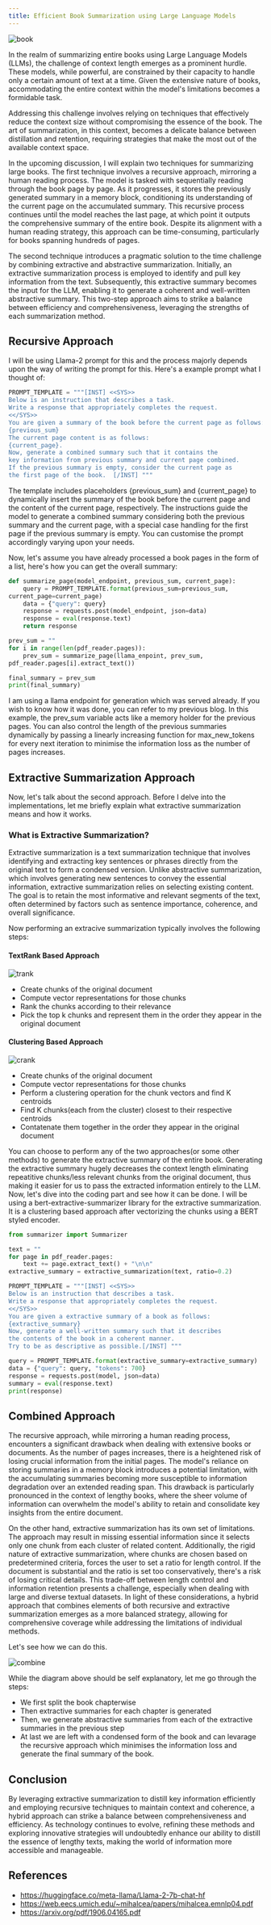 ```yaml
---
title: Efficient Book Summarization using Large Language Models
---
```


![book](https://basmo.app/wp-content/uploads/2021/10/how-to-write-a-book-summary-1.gif)

In the realm of summarizing entire books using Large Language Models (LLMs), the challenge of context length emerges as a prominent hurdle. These models, while powerful, are constrained by their capacity to handle only a certain amount of text at a time. Given the extensive nature of books, accommodating the entire context within the model's limitations becomes a formidable task.

Addressing this challenge involves relying on techniques that effectively reduce the context size without compromising the essence of the book. The art of summarization, in this context, becomes a delicate balance between distillation and retention, requiring strategies that make the most out of the available context space.

In the upcoming discussion, I will explain two techniques for summarizing large books. The first technique involves a recursive approach, mirroring a human reading process. The model is tasked with sequentially reading through the book page by page. As it progresses, it stores the previously generated summary in a memory block, conditioning its understanding of the current page on the accumulated summary. This recursive process continues until the model reaches the last page, at which point it outputs the comprehensive summary of the entire book. Despite its alignment with a human reading strategy, this approach can be time-consuming, particularly for books spanning hundreds of pages.

The second technique introduces a pragmatic solution to the time challenge by combining extractive and abstractive summarization. Initially, an extractive summarization process is employed to identify and pull key information from the text. Subsequently, this extractive summary becomes the input for the LLM, enabling it to generate a coherent and well-written abstractive summary. This two-step approach aims to strike a balance between efficiency and comprehensiveness, leveraging the strengths of each summarization method.

## Recursive Approach
I will be using Llama-2 prompt for this and the process majorly depends upon the way of writing the prompt for this. Here's a example prompt what I thought of:

```python
PROMPT_TEMPLATE = """[INST] <<SYS>>
Below is an instruction that describes a task.
Write a response that appropriately completes the request.
<</SYS>>
You are given a summary of the book before the current page as follows: 
{previous_sum}
The current page content is as follows:
{current_page}.
Now, generate a combined summary such that it contains the
key information from previous summary and current page combined.
If the previous summary is empty, consider the current page as
the first page of the book.  [/INST] """
```

The template includes placeholders {previous_sum} and {current_page} to dynamically insert the summary of the book before the current page and the content of the current page, respectively. The instructions guide the model to generate a combined summary considering both the previous summary and the current page, with a special case handling for the first page if the previous summary is empty. You can customise the prompt accordingly varying upon your needs.

Now, let's assume you have already processed a book pages in the form of a list, here's how you can get the overall summary:

```python
def summarize_page(model_endpoint, previous_sum, current_page):
    query = PROMPT_TEMPLATE.format(previous_sum=previous_sum,
current_page=current_page)
    data = {"query": query}
    response = requests.post(model_endpoint, json=data)
    response = eval(response.text)
    return response

prev_sum = ""
for i in range(len(pdf_reader.pages)):  
    prev_sum = summarize_page(llama_enpoint, prev_sum,
pdf_reader.pages[i].extract_text())

final_summary = prev_sum
print(final_summary)
```

I am using a llama endpoint for generation which was served already. If you wish to know how it was done, you can refer to my previous blog. In this example, the prev_sum variable acts like a memory holder for the previous pages. You can also control the length of the previous summaries dynamically by passing a linearly increasing function for max_new_tokens for every next iteration to minimise the information loss as the number of pages increases. 

## Extractive Summarization Approach
Now, let's talk about the second approach. Before I delve into the implementations, let me briefly explain what extractive summarization means and how it works.

### What is Extractive Summarization?
Extractive summarization is a text summarization technique that involves identifying and extracting key sentences or phrases directly from the original text to form a condensed version. Unlike abstractive summarization, which involves generating new sentences to convey the essential information, extractive summarization relies on selecting existing content. The goal is to retain the most informative and relevant segments of the text, often determined by factors such as sentence importance, coherence, and overall significance.

Now performing an extracive summarization typically involves the following steps:

#### TextRank Based Approach
![trank](https://cdn.analyticsvidhya.com/wp-content/uploads/2018/10/block_3.png)
- Create chunks of the original document
- Compute vector representations for those chunks
- Rank the chunks according to their relevance
- Pick the top k chunks and represent them in the order they appear in the original document

#### Clustering Based Approach
![crank](https://github.com/spraphul/blog/blob/gh-pages/_posts/2-Figure1-1.png?raw=true)
- Create chunks of the original document
- Compute vector representations for those chunks
- Perform a clustering operation for the chunk vectors and find K centroids
- Find K chunks(each from the cluster) closest to their respective centroids
- Contatenate them together in the order they appear in the original document

You can choose to perform any of the two approaches(or some other methods) to generate the extractive summary of the entire book. Generating the extractive summary hugely decreases the context length eliminating repeatitive chunks/less relevant chunks from the original document, thus making it easier for us to pass the extracted information entirely to the LLM. Now, let's dive into the coding part and see how it can be done. I will be using a bert-extractive-summarizer library for the extractive summarization. It is a clustering based approach after vectorizing the chunks using a BERT styled encoder.

```python
from summarizer import Summarizer

text = ""
for page in pdf_reader.pages:
    text += page.extract_text() + "\n\n"
extractive_summary = extractive_summarization(text, ratio=0.2)

PROMPT_TEMPLATE = """[INST] <<SYS>>
Below is an instruction that describes a task.
Write a response that appropriately completes the request.
<</SYS>>
You are given a extractive summary of a book as follows:
{extractive_summary}
Now, generate a well-written summary such that it describes
the contents of the book in a coherent manner.
Try to be as descriptive as possible.[/INST] """

query = PROMPT_TEMPLATE.format(extractive_summary=extractive_summary)
data = {"query": query, "tokens": 700}
response = requests.post(model, json=data)
summary = eval(response.text)
print(response)
```

## Combined Approach
The recursive approach, while mirroring a human reading process, encounters a significant drawback when dealing with extensive books or documents. As the number of pages increases, there is a heightened risk of losing crucial information from the initial pages. The model's reliance on storing summaries in a memory block introduces a potential limitation, with the accumulating summaries becoming more susceptible to information degradation over an extended reading span. This drawback is particularly pronounced in the context of lengthy books, where the sheer volume of information can overwhelm the model's ability to retain and consolidate key insights from the entire document.

On the other hand, extractive summarization has its own set of limitations. The approach may result in missing essential information since it selects only one chunk from each cluster of related content. Additionally, the rigid nature of extractive summarization, where chunks are chosen based on predetermined criteria, forces the user to set a ratio for length control. If the document is substantial and the ratio is set too conservatively, there's a risk of losing critical details. This trade-off between length control and information retention presents a challenge, especially when dealing with large and diverse textual datasets. In light of these considerations, a hybrid approach that combines elements of both recursive and extractive summarization emerges as a more balanced strategy, allowing for comprehensive coverage while addressing the limitations of individual methods.

Let's see how we can do this.

![combine](https://github.com/spraphul/blog/blob/gh-pages/_posts/combine.png?raw=true)

While the diagram above should be self explanatory, let me go through the steps:
- We first split the book chapterwise
- Then extractive summaries for each chapter is generated
- Then, we generate abstractive summaries from each of the extractive summaries in the previous step
- At last we are left with a condensed form of the book and can levarage the recursive approach which minimises the information loss and generate the final summary of the book.

## Conclusion
By leveraging extractive summarization to distill key information efficiently and employing recursive techniques to maintain context and coherence, a hybrid approach can strike a balance between comprehensiveness and efficiency. As technology continues to evolve, refining these methods and exploring innovative strategies will undoubtedly enhance our ability to distill the essence of lengthy texts, making the world of information more accessible and manageable.

## References
- https://huggingface.co/meta-llama/Llama-2-7b-chat-hf
- https://web.eecs.umich.edu/~mihalcea/papers/mihalcea.emnlp04.pdf
- https://arxiv.org/pdf/1906.04165.pdf
